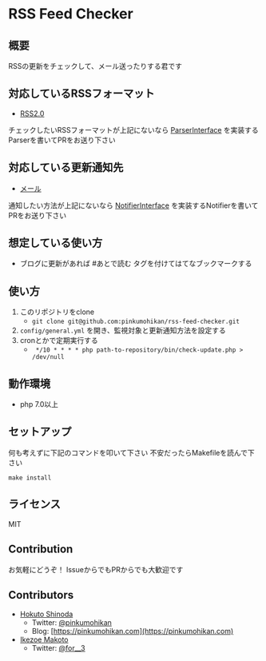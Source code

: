RSS Feed Checker
====

概要
----
RSSの更新をチェックして、メール送ったりする君です


## 対応しているRSSフォーマット
* [RSS2.0](src/RssFeed/Parser/Rss20.php)

チェックしたいRSSフォーマットが上記にないなら [ParserInterface](src/RssFeed/ParserInterface.php) を実装するParserを書いてPRをお送り下さい

## 対応している更新通知先
* [メール](src/UpdateNotify/Notifier/Mail.php)

通知したい方法が上記にないなら [NotifierInterface](src/UpdateNotify/NotifierInterface.php) を実装するNotifierを書いてPRをお送り下さい

## 想定している使い方
* ブログに更新があれば #あとで読む タグを付けてはてなブックマークする


使い方
----
1. このリポジトリをclone
    * `git clone git@github.com:pinkumohikan/rss-feed-checker.git`
1. `config/general.yml` を開き、監視対象と更新通知方法を設定する
1. cronとかで定期実行する
    * ` */10 * * * * php path-to-repository/bin/check-update.php > /dev/null`


動作環境
----
* php 7.0以上


セットアップ
----

何も考えずに下記のコマンドを叩いて下さい
不安だったらMakefileを読んで下さい

```
make install
```

ライセンス
----
MIT

Contribution
----
お気軽にどうぞ！
IssueからでもPRからでも大歓迎です

Contributors
----
* [Hokuto Shinoda](https://github.com/pinkumohikan)
    * Twitter: [@pinkumohikan](https://twitter.com/pinkumohikan)
    * Blog: [https://pinkumohikan.com](https://pinkumohikan.com)
* [Ikezoe Makoto](https://github.com/IkezoeMakoto)
    * Twitter: [@for__3](https://twitter.com/for__3)